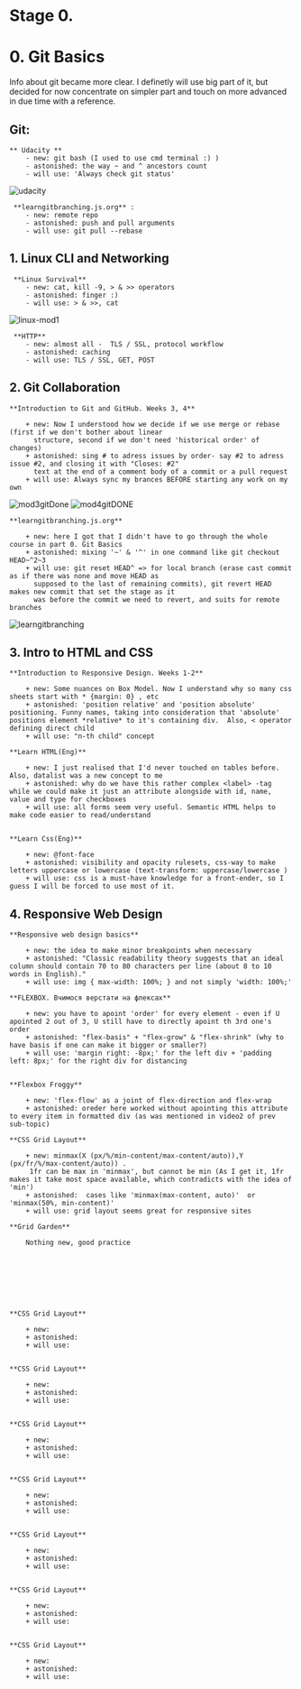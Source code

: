 Stage 0.
========


# 0. Git Basics

 Info about git became more clear. I definetly will use big part of it, but decided for now concentrate on simpler part and touch on more advanced in due time with a reference.

## Git:
	** Udacity **
		- new: git bash (I used to use cmd terminal :) )
		- astonished: the way ~ and ^ ancestors count
		- will use: 'Always check git status'
![udacity](https://user-images.githubusercontent.com/109472016/182022492-cca335bd-8f73-4af7-aa6a-4c688803d1b3.png)

	 **learngitbranching.js.org** :
		- new: remote repo
		- astonished: push and pull arguments
		- will use: git pull --rebase


## 1. Linux CLI and Networking

	 **Linux Survival** 
		- new: cat, kill -9, > & >> operators
		- astonished: finger :)
		- will use: > & >>, cat
![linux-mod1](https://user-images.githubusercontent.com/109472016/182022550-3a495c20-f3e6-4f8d-bbcc-4f990f969d3f.png)

	 **HTTP**
		- new: almost all -  TLS / SSL, protocol workflow 
		- astonished: caching
		- will use: TLS / SSL, GET, POST 
		
		
## 2. Git Collaboration

	**Introduction to Git and GitHub. Weeks 3, 4**
	
		+ new: Now I understood how we decide if we use merge or rebase (first if we don't bother about linear
		  structure, second if we don't need 'historical order' of changes)
		+ astonished: sing # to adress issues by order- say #2 to adress issue #2, and closing it with "Closes: #2"
		  text at the end of a comment body of a commit or a pull request 
		+ will use: Always sync my brances BEFORE starting any work on my own
![mod3gitDone](https://user-images.githubusercontent.com/109472016/182022620-a92bbd12-0cc7-47c8-9aae-fa6d1f6fe74d.png)
![mod4gitDONE](https://user-images.githubusercontent.com/109472016/182022627-13067f09-b912-4c73-a0c2-f0b7d0f01e7a.png)

	**learngitbranching.js.org**
	
		+ new: here I got that I didn't have to go through the whole course in part 0. Git Basics
		+ astonished: mixing '~' & '^' in one command like git checkout HEAD~^2~3
 		+ will use: git reset HEAD^ => for local branch (erase cast commit as if there was none and move HEAD as
		  supposed to the last of remaining commits), git revert HEAD makes new commit that set the stage as it
		  was before the commit we need to revert, and suits for remote branches
![learngitbranching](https://user-images.githubusercontent.com/109472016/182022607-774eb473-7e2f-484e-9d13-05aabf79f326.png)


## 3. Intro to HTML and CSS

	**Introduction to Responsive Design. Weeks 1-2**
	
		+ new: Some nuances on Box Model. Now I understand why so many css sheets start with * {margin: 0} , etc
		+ astonished: 'position relative' and 'position absolute' positioning. Funny names, taking into consideration that 'absolute' positions element *relative* to it's containing div.  Also, < operator defining direct child 
		+ will use: "n-th child" concept

	**Learn HTML(Eng)**
	
		+ new: I just realised that I'd never touched on tables before. Also, datalist was a new concept to me
		+ astonished: why do we have this rather complex <label> -tag while we could make it just an attribute alongside with id, name, value and type for checkboxes 
 		+ will use: all forms seem very useful. Semantic HTML helps to make code easier to read/understand


	**Learn Css(Eng)**
	
		+ new: @font-face
		+ astonished: visibility and opacity rulesets, css-way to make letters uppercase or lowercase (text-transform: uppercase/lowercase )
 		+ will use: css is a must-have knowledge for a front-ender, so I guess I will be forced to use most of it. 

## 4. Responsive Web Design

	**Responsive web design basics**
	
		+ new: the idea to make minor breakpoints when necessary
		+ astonished: "Classic readability theory suggests that an ideal column should contain 70 to 80 characters per line (about 8 to 10 words in English)."
		+ will use: img { max-width: 100%; } and not simply 'width: 100%;'

	**FLEXBOX. Вчимося верстати на флексах**
	
		+ new: you have to apoint 'order' for every element - even if U apointed 2 out of 3, U still have to directly apoint th 3rd one's order  
		+ astonished: "flex-basis" + "flex-grow" & "flex-shrink" (why to have basis if one can make it bigger or smaller?) 
 		+ will use: 'margin right: -8px;' for the left div + 'padding left: 8px;' for the right div for distancing


	**Flexbox Froggy**
	
		+ new: 'flex-flow' as a joint of flex-direction and flex-wrap  
		+ astonished: oreder here worked without apointing this attribute to every item in formatted div (as was mentioned in video2 of prev sub-topic)

	**CSS Grid Layout**
	
		+ new: minmax(X (px/%/min-content/max-content/auto)),Y (px/fr/%/max-content/auto)) .  
		 1fr can be max in 'minmax', but cannot be min (As I get it, 1fr makes it take most space available, which contradicts with the idea of 'min') 
		+ astonished:  cases like 'minmax(max-content, auto)'  or  'minmax(50%, min-content)'
 		+ will use: grid layout seems great for responsive sites

	**Grid Garden**

		Nothing new, good practice
	







	**CSS Grid Layout**
	
		+ new:   
		+ astonished: 
 		+ will use: 


	**CSS Grid Layout**
	
		+ new:   
		+ astonished: 
 		+ will use: 


	**CSS Grid Layout**
	
		+ new:   
		+ astonished: 
 		+ will use: 


	**CSS Grid Layout**
	
		+ new:   
		+ astonished: 
 		+ will use: 


	**CSS Grid Layout**
	
		+ new:   
		+ astonished: 
 		+ will use: 


	**CSS Grid Layout**
	
		+ new:   
		+ astonished: 
 		+ will use: 


	**CSS Grid Layout**
	
		+ new:   
		+ astonished: 
 		+ will use: 
